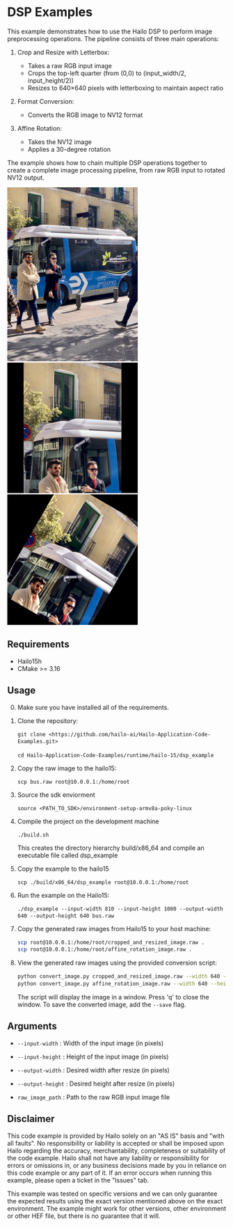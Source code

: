 DSP Examples
================
This example demonstrates how to use the Hailo DSP to perform image preprocessing operations. The pipeline consists of three main operations:

1. Crop and Resize with Letterbox:
   - Takes a raw RGB input image
   - Crops the top-left quarter (from (0,0) to (input_width/2, input_height/2))
   - Resizes to 640×640 pixels with letterboxing to maintain aspect ratio

2. Format Conversion:
   - Converts the RGB image to NV12 format

3. Affine Rotation:
   - Takes the NV12 image
   - Applies a 30-degree rotation

The example shows how to chain multiple DSP operations together to create a complete image processing pipeline, from raw RGB input to rotated NV12 output.

<img src="bus.png" width="300"/>    
<img src="croped_and_resized_image.png" width="300"/>
<img src="affine_rotation_image_converted.png" width="300"/>

Requirements
------------

- Hailo15h 
- CMake >= 3.16


Usage
-----
0. Make sure you have installed all of the requirements.

1. Clone the repository:
    ```shell script
    git clone <https://github.com/hailo-ai/Hailo-Application-Code-Examples.git>
        
    cd Hailo-Application-Code-Examples/runtime/hailo-15/dsp_example
    ``` 

2. Copy the raw image to the hailo15:
    ```shell script
    scp bus.raw root@10.0.0.1:/home/root
    ```  

3. Source the sdk enviorment
    ```shell script
    source <PATH_TO_SDK>/environment-setup-armv8a-poky-linux
    ```

4. Compile the project on the development machine  
	```shell script
    ./build.sh
    ```
	This creates the directory hierarchy build/x86_64 and compile an executable file called dsp_example

5. Copy the example to the hailo15
	```shell script
    scp ./build/x86_64/dsp_example root@10.0.0.1:/home/root
    ```

6. Run the example on the Hailo15:

	```shell script
    ./dsp_example --input-width 810 --input-height 1080 --output-width 640 --output-height 640 bus.raw
    ```

7. Copy the generated raw images from Hailo15 to your host machine:

    ```bash
    scp root@10.0.0.1:/home/root/cropped_and_resized_image.raw .
    scp root@10.0.0.1:/home/root/affine_rotation_image.raw .
    ```

8. View the generated raw images using the provided conversion script:

    ```bash
    python convert_image.py cropped_and_resized_image.raw --width 640 --height 640 --format rgb
    python convert_image.py affine_rotation_image.raw --width 640 --height 640 --format nv12
    ```

    The script will display the image in a window. Press 'q' to close the window.
    To save the converted image, add the `--save` flag.
	
Arguments
---------

- ``--input-width`` : Width of the input image (in pixels)

- ``--input-height`` : Height of the input image (in pixels)

- ``--output-width`` : Desired width after resize (in pixels)

- ``--output-height`` : Desired height after resize (in pixels)

- ``raw_image_path`` : Path to the raw RGB input image file


Disclaimer
----------
This code example is provided by Hailo solely on an "AS IS" basis and "with all faults". No responsibility or liability is accepted or shall be imposed upon Hailo regarding the accuracy, merchantability, completeness or suitability of the code example. Hailo shall not have any liability or responsibility for errors or omissions in, or any business decisions made by you in reliance on this code example or any part of it. If an error occurs when running this example, please open a ticket in the "Issues" tab.

This example was tested on specific versions and we can only guarantee the expected results using the exact version mentioned above on the exact environment. The example might work for other versions, other environment or other HEF file, but there is no guarantee that it will.
